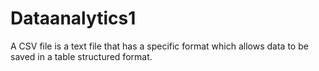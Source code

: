# Dataanalytics1
A CSV file is a text file that has a specific format which allows data to be saved in a table structured format.
